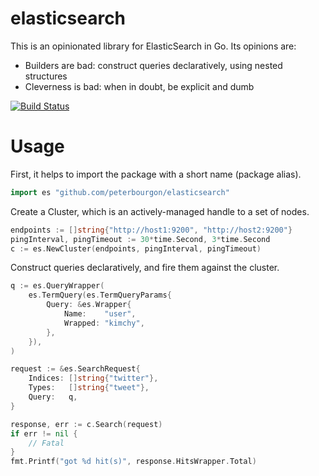# elasticsearch

This is an opinionated library for ElasticSearch in Go. Its opinions are:

* Builders are bad: construct queries declaratively, using nested structures
* Cleverness is bad: when in doubt, be explicit and dumb

[![Build Status][1]][2]

[1]: https://drone.io/github.com/peterbourgon/elasticsearch/status.png
[2]: https://drone.io/github.com/peterbourgon/elasticsearch/latest


# Usage

First, it helps to import the package with a short name (package alias).

```go
import es "github.com/peterbourgon/elasticsearch"
```

Create a Cluster, which is an actively-managed handle to a set of nodes.

```go
endpoints := []string{"http://host1:9200", "http://host2:9200"}
pingInterval, pingTimeout := 30*time.Second, 3*time.Second
c := es.NewCluster(endpoints, pingInterval, pingTimeout)
```

Construct queries declaratively, and fire them against the cluster.

```go
q := es.QueryWrapper(
	es.TermQuery(es.TermQueryParams{
		Query: &es.Wrapper{
			Name:    "user",
			Wrapped: "kimchy",
		},
	}),
)

request := &es.SearchRequest{
	Indices: []string{"twitter"},
	Types:   []string{"tweet"},
	Query:   q,
}

response, err := c.Search(request)
if err != nil {
	// Fatal
}
fmt.Printf("got %d hit(s)", response.HitsWrapper.Total)
```

